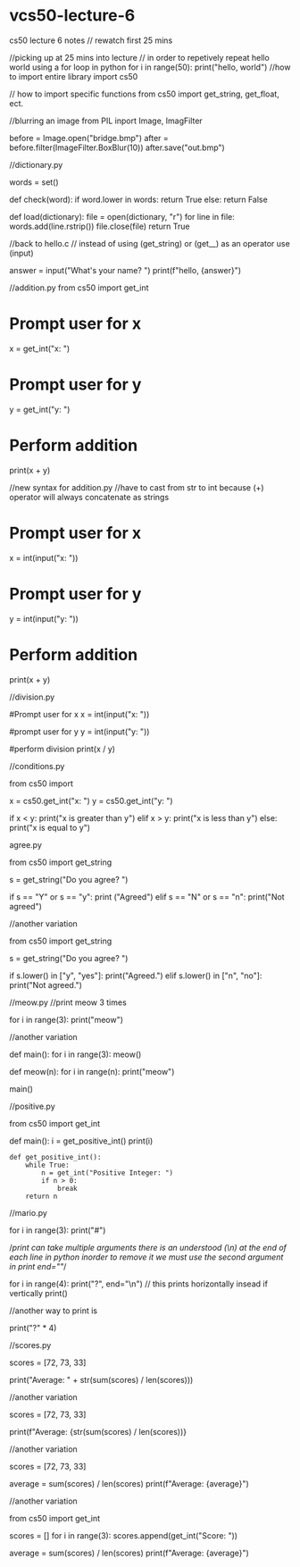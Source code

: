 # vcs50-lecture-6
cs50 lecture 6 notes
// rewatch first 25 mins

//picking up at 25 mins into lecture
// in order to repetively repeat hello world using a for loop in python
for i in range(50):
    print("hello, world")
//how to import entire library
    import cs50
    
// how to import specific functions
    from cs50 import get_string, get_float, ect.

//blurring an image
from PIL inport Image, ImagFilter

before = Image.open("bridge.bmp")
after = before.filter(ImageFilter.BoxBlur(10))
after.save("out.bmp")

//dictionary.py

words = set()

def check(word):
    if word.lower in words:
        return True
    else:
        return False


def load(dictionary):
    file = open(dictionary, "r")
    for line in file:
        words.add(line.rstrip())
    file.close(file)
    return True
    
    
//back to hello.c
// instead of using (get_string) or (get__) as an operator use (input)

answer = input("What's your name? ")
print(f"hello, {answer}")

//addition.py
from cs50 import get_int

# Prompt user for x 
x = get_int("x: ")

# Prompt user for y
y = get_int("y: ")

# Perform addition
print(x + y)

//new syntax for addition.py
//have to cast from str to int because (+) operator will always concatenate as strings

# Prompt user for x 
x = int(input("x: "))

# Prompt user for y
y = int(input("y: "))

# Perform addition
print(x + y)

//division.py

#Prompt user for x
x = int(input("x: "))

#prompt user for y
y = int(input("y: "))

#perform division
print(x / y)


//conditions.py

from cs50 import

x = cs50.get_int("x: ")
y = cs50.get_int("y: ")

if x < y:
    print("x is greater than y")
elif x > y:
    print("x is less than y")
else:
    print("x is equal to y")
    
    
agree.py

from cs50 import get_string

s = get_string("Do you agree? ")

if s == "Y" or s == "y":
    print ("Agreed")
elif s == "N" or s == "n":
    print("Not agreed")
    
//another variation

from cs50 import get_string

s = get_string("Do you agree? ")

if s.lower() in ["y", "yes"]:
    print("Agreed.")
elif s.lower() in ["n", "no"]:
    print("Not agreed.")
    
    
//meow.py
//print meow 3 times

for i in range(3):
    print("meow")
    
//another variation

def main():
    for i in range(3):
        meow()

def meow(n):
    for i in range(n):
        print("meow")

main()



//positive.py

from cs50 import get_int


def main():
    i = get_positive_int()
    print(i)


    def get_positive_int():
        while True:
            n = get_int("Positive Integer: ")
            if n > 0:
                break
        return n
        
        
        
//mario.py

for i in range(3):
    print("#")
    
    
 /*print can take multiple arguments
 there is an understood (\n) at the end of each line in python
 inorder to remove it we must use the second argument in print end=""*/
 
 for i in range(4):
    print("?", end="\n") // this prints horizontally insead if vertically
 print()
 
 //another way to print is 
 
 print("?" * 4)
 
 
 //scores.py
 
 scores = [72, 73, 33]

print("Average: " + str(sum(scores) / len(scores)))


//another variation

scores = [72, 73, 33]

print(f"Average: {str(sum(scores) / len(scores))}


//another variation

scores = [72, 73, 33]

average = sum(scores) / len(scores)
print(f"Average: {average}")


//another variation

from cs50 import get_int

scores = []
for i in range(3):
    scores.append(get_int("Score: "))

average = sum(scores) / len(scores)
print(f"Average: {average}")






















 
 
 
 
 
 
 
 
 
 
 
 
 
 
 
 
 
    
    
    
    
    
    
    
